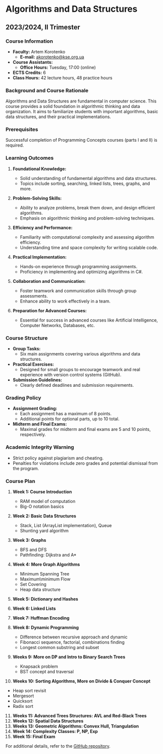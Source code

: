 ﻿# Algorithms and Data Structures

## 2023/2024, II Trimester

### Course Information

- **Faculty:** Artem Korotenko
    - **E-mail:** akorotenko@kse.org.ua
- **Course Assistants:**
    - **Office Hours:** Tuesday, 17:00 (online)
- **ECTS Credits:** 6
- **Class Hours:** 42 lecture hours, 48 practice hours

### Background and Course Rationale

Algorithms and Data Structures are fundamental in computer science. This course provides a solid foundation in
algorithmic thinking and data organization. It aims to familiarize students with important algorithms, basic data
structures, and their practical implementations.

### Prerequisites

Successful completion of Programming Concepts courses (parts I and II) is required.

### Learning Outcomes

1. **Foundational Knowledge:**
    - Solid understanding of fundamental algorithms and data structures.
    - Topics include sorting, searching, linked lists, trees, graphs, and more.

2. **Problem-Solving Skills:**
    - Ability to analyze problems, break them down, and design efficient algorithms.
    - Emphasis on algorithmic thinking and problem-solving techniques.

3. **Efficiency and Performance:**
    - Familiarity with computational complexity and assessing algorithm efficiency.
    - Understanding time and space complexity for writing scalable code.

4. **Practical Implementation:**
    - Hands-on experience through programming assignments.
    - Proficiency in implementing and optimizing algorithms in C#.

5. **Collaboration and Communication:**
    - Foster teamwork and communication skills through group assessments.
    - Enhance ability to work effectively in a team.

6. **Preparation for Advanced Courses:**
    - Essential for success in advanced courses like Artificial Intelligence, Computer Networks, Databases, etc.

### Course Structure

- **Group Tasks:**
    - Six main assignments covering various algorithms and data structures.
- **Practical Exercises:**
    - Designed for small groups to encourage teamwork and real experience with version control systems (GitHub).
- **Submission Guidelines:**
    - Clearly defined deadlines and submission requirements.

### Grading Policy

- **Assignment Grading:**
    - Each assignment has a maximum of 8 points.
    - Additional points for optional parts, up to 10 total.
- **Midterm and Final Exams:**
    - Maximal grades for midterm and final exams are 5 and 10 points, respectively.

### Academic Integrity Warning

- Strict policy against plagiarism and cheating.
- Penalties for violations include zero grades and potential dismissal from the program.

### Course Plan

1. **Week 1: Course Introduction**
    - RAM model of computation
    - Big-O notation basics

2. **Week 2: Basic Data Structures**
    - Stack, List (ArrayList implementation), Queue
    - Shunting yard algorithm

3. **Week 3: Graphs**
    - BFS and DFS
    - Pathfinding: Dijkstra and A*

4. **Week 4: More Graph Algorithms**
    - Minimum Spanning Tree
    - Maximum\minimum Flow
    - Set Covering
    - Heap data structure

5. **Week 5: Dictionary and Hashes**
6. **Week 6: Linked Lists**
7. **Week 7: Huffman Encoding**
8. **Week 8: Dynamic Programming**
    - Difference between recursive approach and dynamic
    - Fibonacci sequence, factorial, combinations finding
    - Longest common substring and subset

9. **Weeks 9: More on DP and Intro to Binary Search Trees**
    - Knapsack problem
    - BST concept and traversal

10. **Weeks 10: Sorting Algorithms, More on Divide & Conquer Concept**

- Heap sort revisit
- Mergesort
- Quicksort
- Radix sort

11. **Weeks 11: Advanced Trees Structures: AVL and Red-Black Trees**
12. **Weeks 12: Spatial Data Structures**
13. **Weeks 13: Geometric Algorithms: Convex Hull, Triangulation**
14. **Week 14: Complexity Classes: P, NP, Exp**
15. **Week 15: Final Exam**

For additional details, refer to the [GitHub repository](#).
